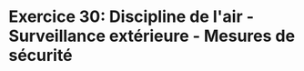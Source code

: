<h1>Exercice 30: Discipline de l'air  -   Surveillance ext&eacute;rieure  -  Mesures de s&eacute;curit&eacute;</h1>
